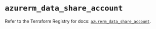 # `azurerm_data_share_account`

Refer to the Terraform Registry for docs: [`azurerm_data_share_account`](https://registry.terraform.io/providers/hashicorp/azurerm/4.29.0/docs/resources/data_share_account).
